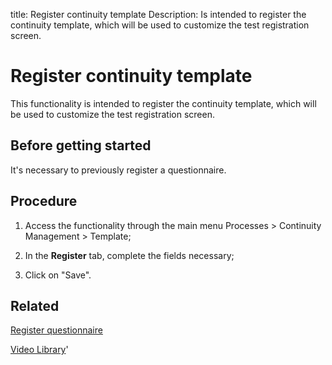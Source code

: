title: Register continuity template
Description: Is intended to register the continuity template, which will be used to customize the test registration screen.
# Register continuity template

This functionality is intended to register the continuity template, which will be used to customize the test registration screen.

Before getting started
--------------------------

It's necessary to previously register a questionnaire.

Procedure
-------------

1.  Access the functionality through the main menu Processes \> Continuity
    Management \> Template;

2.  In the **Register** tab, complete the fields necessary;

3.  Click on "Save".

Related
-----------

[Register questionnaire](/en-us/citsmart-platform-9/platform-administration/questionnaires/questionaires-management/register-questionnaire.html)

<i class='fa fa-youtube-play  fa-2x' style='color:#97ce17;vertical-align: middle;'> </i> [Video Library](https://www.youtube.com/playlist?list=PLB5qK2uzf2RPwpIsGu97d5LVHeTNzpTMC)'

<!-- !!! tip "About"

    <b>Product/Version:</b> CITSmart | 9.00 &nbsp;&nbsp;
    <b>Updated:</b>01/07/2019 – Larissa Lourenço

